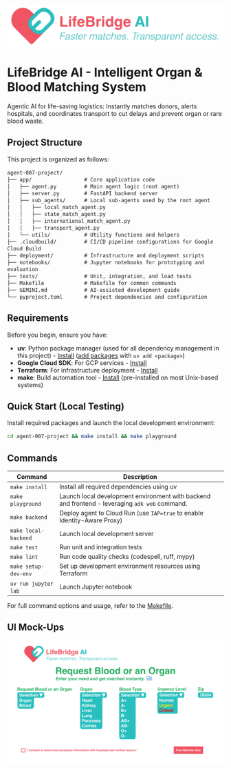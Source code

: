 <p align="center">
    <img src="./media/LifeBridgeLogo.png" alt="LifeBridge AI Logo" />
</p>

# LifeBridge AI - Intelligent Organ & Blood Matching System

Agentic AI for life-saving logistics: Instantly matches donors, alerts hospitals, and coordinates transport to cut delays and prevent organ or rare blood waste.

## Project Structure

This project is organized as follows:

```
agent-007-project/
├── app/                 # Core application code
│   ├── agent.py         # Main agent logic (root agent)
│   ├── server.py        # FastAPI backend server
│   ├── sub_agents/      # Local sub-agents used by the root agent
│   │   ├── local_match_agent.py            
│   │   ├── state_match_agent.py
│   │   ├── international_match_agent.py
│   │   ├── transport_agent.py
│   └── utils/           # Utility functions and helpers
├── .cloudbuild/         # CI/CD pipeline configurations for Google Cloud Build
├── deployment/          # Infrastructure and deployment scripts
├── notebooks/           # Jupyter notebooks for prototyping and evaluation
├── tests/               # Unit, integration, and load tests
├── Makefile             # Makefile for common commands
├── GEMINI.md            # AI-assisted development guide
└── pyproject.toml       # Project dependencies and configuration
```

## Requirements

Before you begin, ensure you have:
- **uv**: Python package manager (used for all dependency management in this project) - [Install](https://docs.astral.sh/uv/getting-started/installation/) ([add packages](https://docs.astral.sh/uv/concepts/dependencies/) with `uv add <package>`)
- **Google Cloud SDK**: For GCP services - [Install](https://cloud.google.com/sdk/docs/install)
- **Terraform**: For infrastructure deployment - [Install](https://developer.hashicorp.com/terraform/downloads)
- **make**: Build automation tool - [Install](https://www.gnu.org/software/make/) (pre-installed on most Unix-based systems)


## Quick Start (Local Testing)

Install required packages and launch the local development environment:



```bash
cd agent-007-project && make install && make playground
```

## Commands

| Command              | Description                                                                                 |
| -------------------- | ------------------------------------------------------------------------------------------- |
| `make install`       | Install all required dependencies using uv                                                  |
| `make playground`    | Launch local development environment with backend and frontend - leveraging `adk web` command.|
| `make backend`       | Deploy agent to Cloud Run (use `IAP=true` to enable Identity-Aware Proxy) |
| `make local-backend` | Launch local development server |
| `make test`          | Run unit and integration tests                                                              |
| `make lint`          | Run code quality checks (codespell, ruff, mypy)                                             |
| `make setup-dev-env` | Set up development environment resources using Terraform                         |
| `uv run jupyter lab` | Launch Jupyter notebook                                                                     |

For full command options and usage, refer to the [Makefile](Makefile).


## UI Mock-Ups

<p align="center">
    <img src="./media/LandingPage.png" alt="LifeBridge AI Landing Page" />
</p>




